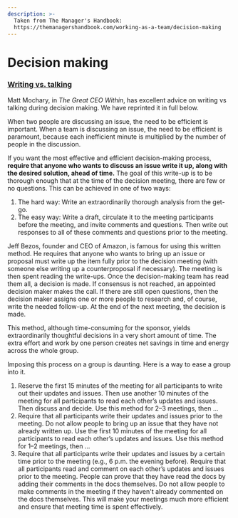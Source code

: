 ```yaml
---
description: >-
  Taken from The Manager's Handbook:
  https://themanagershandbook.com/working-as-a-team/decision-making
---
```


# Decision making

### [Writing vs. talking](https://themanagershandbook.com/working-as-a-team/measuring-performance#writing-vs-talking)

Matt Mochary, in _The Great CEO Within_, has excellent advice on writing vs talking during decision making. We have reprinted it in full below.

When two people are discussing an issue, the need to be efficient is important. When a team is discussing an issue, the need to be efficient is paramount, because each inefficient minute is multiplied by the number of people in the discussion.

If you want the most effective and efficient decision-making process, **require that anyone who wants to discuss an issue write it up, along with the desired solution, ahead of time.** The goal of this write-up is to be thorough enough that at the time of the decision meeting, there are few or no questions. This can be achieved in one of two ways:

1. The hard way: Write an extraordinarily thorough analysis from the get-go.
2. The easy way: Write a draft, circulate it to the meeting participants before the meeting, and invite comments and questions. Then write out responses to all of these comments and questions prior to the meeting.

Jeff Bezos, founder and CEO of Amazon, is famous for using this written method. He requires that anyone who wants to bring up an issue or proposal must write up the item fully prior to the decision meeting (with someone else writing up a counterproposal if necessary). The meeting is then spent reading the write-ups. Once the decision-making team has read them all, a decision is made. If consensus is not reached, an appointed decision maker makes the call. If there are still open questions, then the decision maker assigns one or more people to research and, of course, write the needed follow-up. At the end of the next meeting, the decision is made.

This method, although time-consuming for the sponsor, yields extraordinarily thoughtful decisions in a very short amount of time. The extra effort and work by one person creates net savings in time and energy across the whole group.

Imposing this process on a group is daunting. Here is a way to ease a group into it.

1. Reserve the first 15 minutes of the meeting for all participants to write out their updates and issues. Then use another 10 minutes of the meeting for all participants to read each other’s updates and issues. Then discuss and decide. Use this method for 2–3 meetings, then ...
2. Require that all participants write their updates and issues prior to the meeting. Do not allow people to bring up an issue that they have not already written up. Use the first 10 minutes of the meeting for all participants to read each other’s updates and issues. Use this method for 1–2 meetings, then …
3. Require that all participants write their updates and issues by a certain time prior to the meeting (e.g., 6 p.m. the evening before). Require that all participants read and comment on each other’s updates and issues prior to the meeting. People can prove that they have read the docs by adding their comments in the docs themselves. Do not allow people to make comments in the meeting if they haven't already commented on the docs themselves. This will make your meetings much more efficient and ensure that meeting time is spent effectively.
